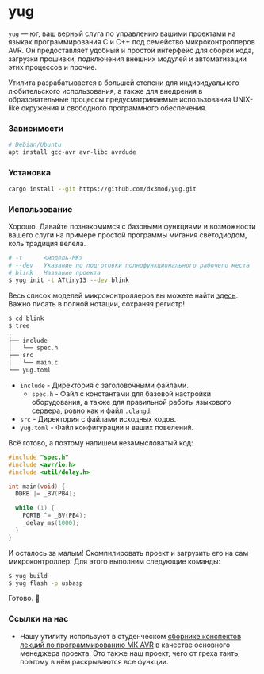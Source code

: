# yug

`yug` — юг, ваш верный слуга по управлению вашими проектами на языках программирования C
и C++ под семейство микроконтроллеров AVR. Он предоставляет удобный и простой интерфейс 
для сборки кода, загрузки прошивки, подключения внешних модулей и автоматизации этих 
процессов и прочие.

Утилита разрабатывается в большей степени для индивидуального любительского использования,
а также для внедрения в образовательные процессы предусматриваемые использования UNIX-like
окружения и свободного программного обеспечения. 

### Зависимости 
```bash
# Debian/Ubuntu
apt install gcc-avr avr-libc avrdude 
```

### Установка
```bash
cargo install --git https://github.com/dx3mod/yug.git
```

### Использование

Хорошо. Давайте познакомимся с базовыми функциями и возможности вашего слуги на примере 
простой программы мигания светодиодом, коль традиция велела. 
```bash
# -t      <модель-МК>
# --dev   Указание по подготовки полнофункционального рабочего места
# blink   Название проекта
$ yug init -t ATtiny13 --dev blink 
```
Весь список моделей микроконтроллеров вы можете найти [здесь](https://avrdude.nongnu.org/user-manual/avrdude_3.html).
Важно писать в полной нотации, сохраняя регистр!

```bash
$ cd blink
$ tree
.
├── include
│   └── spec.h
├── src
│   └── main.c
└── yug.toml
```
* `include` - Директория с заголовочными файлами. 
  - `spec.h` - Файл с константами для базовой настройки оборудования, а также для правильной работы
  языкового сервера, ровно как и файл `.clangd`.
* `src` - Директория с файлами исходных кодов. 
* `yug.toml` - Файл конфигурации и ваших повелений. 

Всё готово, а поэтому напишем незамысловатый код:
```c
#include "spec.h"
#include <avr/io.h>
#include <util/delay.h>

int main(void) {
  DDRB |= _BV(PB4);

  while (1) {
    PORTB ^= _BV(PB4);
    _delay_ms(1000);
  }
}
```

И осталось за малым! Скомпилировать проект и загрузить его на сам микроконтроллер. Для этого выполним 
следующие команды:
```bash
$ yug build
$ yug flash -p usbasp 
```

Готово. 🐪

### Ссылки на нас

* Нашу утилиту используют в студенческом [сборнике конспектов лекций по программированию МК AVR](https://dx3mod.github.io/mktyt) в 
качестве основного менеджера проекта. Это также наш проект, чего от греха таить, поэтому в нём раскрываются
все функции.
